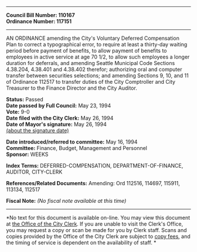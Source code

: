* * * * *  
  
**Council Bill Number: [](#h0)[](#h2)110167**   
**Ordinance Number: 117151**  
  
* * * * *  
  
AN ORDINANCE amending the City's Voluntary Deferred Compensation Plan to correct a typographical error, to require at least a thirty-day waiting period before payment of benefits, to allow payment of benefits to employees in active service at age 70 1/2, to allow such employees a longer duration for deferrals, and amending Seattle Municipal Code Sections 4.38.204, 4.38.401 and 4.38.402 therefor; authorizing oral and computer transfer between securities selections; and amending Sections 9, 10, and 11 of Ordinance 112517 to transfer duties of the City Comptroller and City Treasurer to the Finance Director and the City Auditor.  
  
**Status:** Passed   
**Date passed by Full Council:** May 23, 1994   
**Vote:** 9-0   
**Date filed with the City Clerk:** May 26, 1994   
**Date of Mayor's signature:** May 26, 1994   
[(about the signature date)](/~public/approvaldate.htm)   
  
  
**Date introduced/referred to committee:** May 16, 1994   
**Committee:** Finance, Budget, Management and Personnel   
**Sponsor:** WEEKS   
  
**Index Terms:** DEFERRED-COMPENSATION, DEPARTMENT-OF-FINANCE, AUDITOR, CITY-CLERK  
  
**References/Related Documents:** Amending: Ord 112516, 114697, 115911, 113134, 112517  
  
**Fiscal Note:** *(No fiscal note available at this time)*  
  
* * * * *  
  
*No text for this document is available on-line. You may view this document at [the Office of the City Clerk](http://www.seattle.gov/leg/clerk/contactUs.htm). If you are unable to visit the Clerk's Office, you may request a copy or scan be made for you by Clerk staff. Scans and copies provided by the Office of the City Clerk are subject to [copy fees](http://clerk.seattle.gov/~public/clerkfees.htm), and the timing of service is dependent on the availability of staff. *  
  
  

